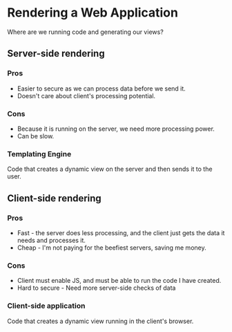 # Rendering a Web Application
Where are we running code and generating our views?

## Server-side rendering
### Pros
* Easier to secure as we can process data before we send it.
* Doesn't care about client's processing potential.
### Cons
* Because it is running on the server, we need more processing power.
* Can be slow.
### Templating Engine
Code that creates a dynamic view on the server and then sends it to the user.
## Client-side rendering
### Pros
* Fast - the server does less processing, and the client just gets the data it needs and processes it.
* Cheap - I'm not paying for the beefiest servers, saving me money.
### Cons
* Client must enable JS, and must be able to run the code I have created.
* Hard to secure - Need more server-side checks of data
### Client-side application
Code that creates a dynamic view running in the client's browser.